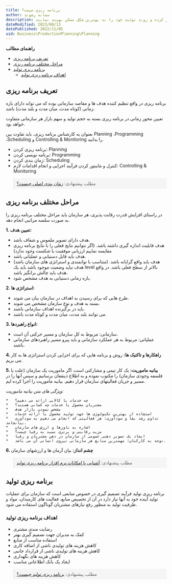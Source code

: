 ```yaml
---
title: برنامه ریزی چیست؟
author: سمانه رشوند  
description: برنامه ریزی، دنباله‌ای از مراحل است که تولیدکنندگان را قادر می‌سازد تا هوشمندانه کار کرده و روند تولید خود را به بهترین شکل ممکن بهینه نمایند.
dateModified: 2023/08/13 
datePublished: 2022/11/05
uid: Business\ProductionPlanning\Planning
---
```

**راهنمای مطالب**
- [تعریف برنامه ریزی](#تعریف-برنامه-ریزی)
- [مراحل مختلف برنامه ریزی](#مراحل-مختلف-برنامه-ریزی)
- [برنامه ریزی تولید](#برنامه-ریزی-تولید)
    - [اهداف برنامه ریزی تولید](#اهداف-برنامه-ریزی-تولید)

## تعریف برنامه ریزی
برنامه ریزی در واقع تنظیم کننده هدف ها و مقاصد سازمانی بوده که می تواند دارای بازه زمانی (کوتاه مدت، میان مدت و بلند مدت) باشد. 

تعیین محور زمانی در برنامه ریزی بسته به حجم تولید و سهم بازار هر سازمانی متفاوت خواهد بود.

بعنوان یه کارشناس برنامه ریزی، باید تفاوت بین Planning ،Programming ،Scheduling و Controlling & Monitoring را بدانید.

* برنامه ریزی کردن: Planning
* برنامه نویسی کردن: Programming
* زمان بندی کردن: Scheduling
* کنترل و مانیتور کردن فرآیند اجرایی و انجام اقدامات لازم: Controlling & Monitoring

<blockquote style="background-color:#f5f5f5; padding:0.5rem">
مطلب پیشنهادی: <a href="https://www.hooshkar.com/Wiki/Production/MasterScheduling" target="_blank">زمان بندی اصلی چیست؟</a></blockquote>

## مراحل مختلف برنامه ریزی

در راستای افزایش قدرت رقابت پذیری، هر سازمان باید مراحل مختلف برنامه ریزی را به صورت سلسه مراتبی انجام دهد.

**1. تعیین هدف:**
 * هدف دارای تصویر ملموس و شفاف باشد.
 * هدف قابلیت اندازه گیری داشته باشد. (اگر نتوانیم نتایج فعلی را با نتایج برنامه ریزی مقایسه نماییم ارزیابی موفقیت یا شکست وجود ندارد)
 * هدف باید قابل دستیابی و عملیاتی باشد.
 * هدف باید واقع گرایانه باشد. (متناسب با توانمندی و استراتژی های سازمان باشد) هدف نباید وضعیت موجود باشد باید یک level بالاتر از سطح فعلی باشد. در واقع هدف باید چالش برانگیز باشد.
 * بازه زمانی دستیابی به هدف مشخص شود.

**2. استراتژی ها:**
 * طرح هایی که برای رسیدن به اهداف در سازمان بیان می شوند. 
 * بسته به هدف و نوع سازمان مشخص می شوند.
 * باید در برگیرنده اهداف سازمانی باشند.
 * می توانند بلند مدت، میان مدت و کوتاه مدت باشند.

**3. انواع راهبردها:**
 * سازمانی: مربوط به کل سازمان و مسیر حرکتی آن است.
 * عملیاتی: مربوط به هر عملکرد سازمانی و باید پیرو مسیر راهبردهای سازمانی باشند.

**4. راهکارها و تاکتیک ها:**
روش و برنامه هایی که برای اجرایی کردن استراتژی ها به کار می بریم.

**5. بیانیه ماموریت:**
یک کار تیمی و مشارکتی است، اگر ماموریت یک سازمان (علت یا فلسفه وجودی سازمان) را مکتوب نموده و به اطلاع ذینفعان برسانیم و سپس آنها را در مسیر و جریان فعالیتهای سازمان قرار دهیم. بیانیه ماموریت را اجرا کرده ایم.

 _ویژگی های متن بیانیه ماموریت:_

    *	چه خدمات یا کالایی ارائه می دهیم؟
    *	مشتریان محصول یا خدمات چه کسانی هستند؟
    *	مشخص نمودن بازار هدف
    *	استفاده از بهترین تکنولوژی ها جهت تولید محصول یا ارائه خدمات
    *	تداوم رشد بقا و سودآوری: هر فعالیتی که انجام می دهیم به سودآوری بیانجامد.
    *	اشاره به باورها و ارزش های سازمان
    *	مزیت رقابتی و برتری نسبت به رقبا چیست؟
    *	ایجاد یک تصویر ذهنی عمومی از سازمان در ذهن مشتریان و رقبا
    *	توجه به کارکنان: مهمترین منابع هر سازمانی نیروی انسانی آن می باشد.

**6. چشم انداز:** بیان آرمان ها و ارزشهای سازمان

<blockquote style="background-color:#f5f5f5; padding:0.5rem">
مطلب پیشنهادی: <a href="https://www.hooshkar.com/Software/Fennec/Module/ProductionPlanning" target="_blank">آشنایی با امکانات نرم افزار برنامه ریزی تولید
</a></blockquote>

## برنامه ریزی تولید
برنامه ریزی تولید فرآیند تصمیم گیری در خصوص منابعی است که سازمان برای عملیات تولید آینده خود به آنها نیاز دارد در آن از تخصیص منابع، فعالیت های کارمندان، مواد و ظرفیت تولید به منظور رفع نیازهای مشتریان گوناگون استفاده می شود.

### اهداف برنامه ریزی تولید
*	رضایت مندی مشتری
*	کمک به مدیران جهت تصمیم گیری بهتر
*	استفاده مناسب از منابع
*	کاهش هزینه های تولیدی ناشی از اضافه کاری
*	کاهش هزینه های تولیدی ناشی از قرارداد جانبی
*	کاهش هزینه های نگهداری
*	ایجاد یک بانک اطلاعاتی مناسب

<blockquote style="background-color:#f5f5f5; padding:0.5rem">
مطلب پیشنهادی: <a href="https://www.hooshkar.com/Wiki/Production/ProductionPlanning" target="_blank">برنامه ریزی تولید چیست؟
</a></blockquote>

[مقدمه]: #مقدمه
[مراحل مختلف برنامه ریزی]: #مراحل-مختلف-برنامه-ریزی
[برنامه ریزی تولید]: #برنامه-ریزی-تولید
[اهداف برنامه ریزی تولید]: #اهداف-برنامه-ریزی-تولید